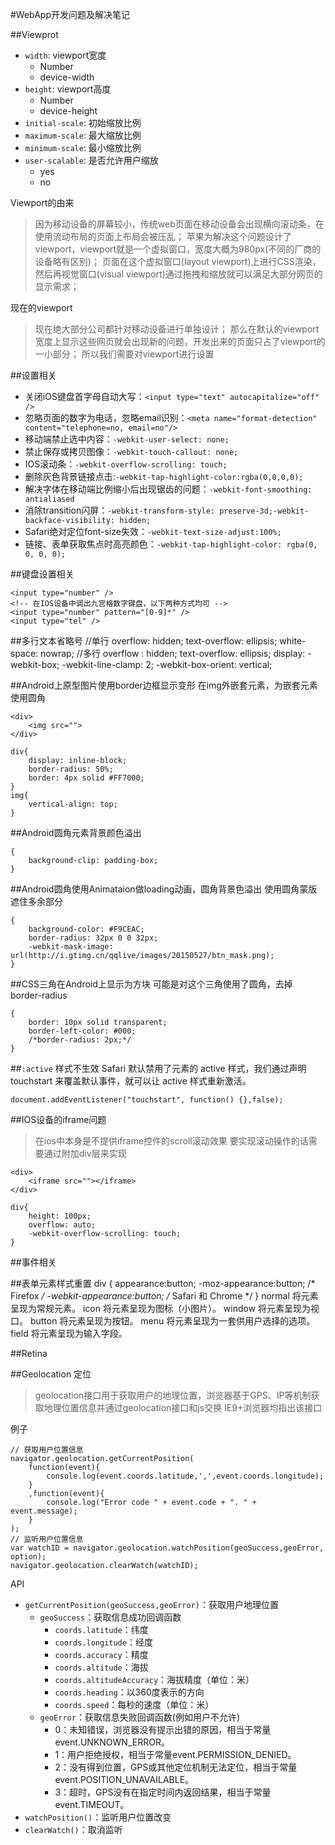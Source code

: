 #WebApp开发问题及解决笔记

##Viewprot
	<meta name="viewport" content="width=device-width, initial-scale=1.0, user-scalable=no"/>

+ `width`: viewport宽度
	* Number
	* device-width
+ `height`: viewport高度
	* Number
	* device-height
+ `initial-scale`: 初始缩放比例
+ `maximum-scale`: 最大缩放比例
+ `minimum-scale`: 最小缩放比例
+ `user-scalable`: 是否允许用户缩放
	* yes
	* no

Viewport的由来
> 因为移动设备的屏幕较小，传统web页面在移动设备会出现横向滚动条，在使用流动布局的页面上布局会被压乱；
> 苹果为解决这个问题设计了viewport，viewport就是一个虚拟窗口，宽度大概为980px(不同的厂商的设备略有区别)；
> 页面在这个虚拟窗口(layout viewport)上进行CSS渲染，然后再视觉窗口(visual viewport)通过拖拽和缩放就可以满足大部分网页的显示需求；

现在的viewport
> 现在绝大部分公司都针对移动设备进行单独设计；
> 那么在默认的viewport宽度上显示这些网页就会出现新的问题，开发出来的页面只占了viewport的一小部分；
> 所以我们需要对viewport进行设置



##设置相关
+ 关闭iOS键盘首字母自动大写：`<input type="text" autocapitalize="off" />`
+ 忽略页面的数字为电话，忽略email识别：`<meta name="format-detection" content="telephone=no, email=no"/>`
+ 移动端禁止选中内容：`-webkit-user-select: none;`
+ 禁止保存或拷贝图像：`-webkit-touch-callout: none;`
+ IOS滚动条：`-webkit-overflow-scrolling: touch;`
+ 删除灰色背景链接点击:`-webkit-tap-highlight-color:rgba(0,0,0,0);`
+ 解决字体在移动端比例缩小后出现锯齿的问题：`-webkit-font-smoothing: antialiased`
+ 消除transition闪屏：`-webkit-transform-style: preserve-3d;-webkit-backface-visibility: hidden;`
+ Safari绝对定位font-size失效：`-webkit-text-size-adjust:100%;`
+ 链接、表单获取焦点时高亮颜色：`-webkit-tap-highlight-color: rgba(0, 0, 0, 0);`

##键盘设置相关

	<input type="number" />
	<!-- 在IOS设备中调出九宫格数字键盘，以下两种方式均可 -->
	<input type="number" pattern="[0-9]*" />
	<input type="tel" />

##多行文本省略号
	//单行
	overflow: hidden;
	text-overflow: ellipsis;
	white-space: nowrap;
	//多行
	overflow : hidden;
	text-overflow: ellipsis;
	display: -webkit-box;
	-webkit-line-clamp: 2;
	-webkit-box-orient: vertical;

##Android上原型图片使用border边框显示变形
在img外嵌套元素，为嵌套元素使用圆角

	<div>
	    <img src="">
	</div>

	div{
	    display: inline-block;
	    border-radius: 50%;
	    border: 4px solid #FF7000;
	}
	img{
	    vertical-align: top;
	}

##Android圆角元素背景颜色溢出
	
	{
	    background-clip: padding-box;
	}

##Android圆角使用Animataion做loading动画，圆角背景色溢出
使用圆角蒙版遮住多余部分

	{
	    background-color: #F9CEAC;
	    border-radius: 32px 0 0 32px;
	    -webkit-mask-image: url(http://i.gtimg.cn/qqlive/images/20150527/btn_mask.png);
	}

##CSS三角在Android上显示为方块
可能是对这个三角使用了圆角，去掉 border-radius

	{
	    border: 10px solid transparent;
	    border-left-color: #000;
	    /*border-radius: 2px;*/
	}

##`:active` 样式不生效
Safari 默认禁用了元素的 active 样式，我们通过声明 touchstart 来覆盖默认事件，就可以让 active 样式重新激活。

	document.addEventListener("touchstart", function() {},false);


##IOS设备的iframe问题
> 在ios中本身是不提供iframe控件的scroll滚动效果
> 要实现滚动操作的话需要通过附加div层来实现

	<div>
	    <iframe src=""></iframe>
	</div>

	div{
	    height: 100px;
	    overflow: auto;
	    -webkit-overflow-scrolling: touch;
	}

##事件相关


##表单元素样式重置
	div	{
		appearance:button;
		-moz-appearance:button; /* Firefox */
		-webkit-appearance:button; /* Safari 和 Chrome */
	}
	normal	将元素呈现为常规元素。
	icon	将元素呈现为图标（小图片）。
	window	将元素呈现为视口。
	button	将元素呈现为按钮。
	menu	将元素呈现为一套供用户选择的选项。
	field	将元素呈现为输入字段。

##Retina

##Geolocation 定位
> geolocation接口用于获取用户的地理位置，浏览器基于GPS、IP等机制获取地理位置信息并通过geolocation接口和js交换
> IE9+浏览器均指出该接口

例子

```
// 获取用户位置信息
navigator.geolocation.getCurrentPosition(
	function(event){
		console.log(event.coords.latitude,',',event.coords.longitude);
	}
	,function(event){
		console.log("Error code " + event.code + ". " + event.message);
	}
);
// 监听用户位置信息
var watchID = navigator.geolocation.watchPosition(geoSuccess,geoError, option);
navigator.geolocation.clearWatch(watchID);
```

API
+ `getCurrentPosition(geoSuccess,geoError)`：获取用户地理位置
	* `geoSuccess`：获取信息成功回调函数
		- `coords.latitude`：纬度
		- `coords.longitude`：经度
		- `coords.accuracy`：精度
		- `coords.altitude`：海拔
		- `coords.altitudeAccuracy`：海拔精度（单位：米）
		- `coords.heading`：以360度表示的方向
		- `coords.speed`：每秒的速度（单位：米）
	* `geoError`：获取信息失败回调函数(例如用户不允许)
		- 0：未知错误，浏览器没有提示出错的原因，相当于常量event.UNKNOWN_ERROR。
		- 1：用户拒绝授权，相当于常量event.PERMISSION_DENIED。
		- 2：没有得到位置，GPS或其他定位机制无法定位，相当于常量event.POSITION_UNAVAILABLE。
		- 3：超时，GPS没有在指定时间内返回结果，相当于常量event.TIMEOUT。
+ `watchPosition()`：监听用户位置改变
+ `clearWatch()`：取消监听